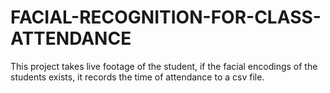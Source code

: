 # FACIAL-RECOGNITION-FOR-CLASS-ATTENDANCE
This project takes live footage of the student, if the facial encodings of the students exists, it records the time of attendance to a csv file.
